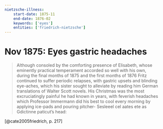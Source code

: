 ```yaml
---
nietzsche-illness:
    start-date: 1875-11
    end-date: 1876-02
    keywords: ['eyes']
    entities: ['friedrich-nietzsche']
---
```


# Nov 1875: Eyes gastric headaches

> Although consoled by the comforting presence of Elisabeth, whose eminently
> practical temperament accorded so well with his own, during the final months
> of 1875 and the first months of 1876 Fritz continued to suffer periodic
> relapses, with gastric upsets and blinding eye-aches, which his sister sought
> to alleviate by reading him German translations of Walter Scott novels. His
> Christmas was the most excruciatingly painful he had known in years, with
> feverish headaches which Professor Immermann did his best to cool every
> morning by applying ice-pads and pouring pitcher- Sesleeel cel aates ete as
> Gdictinne paticut’s head:

[@cate2005friedrich, p. 217]
